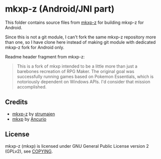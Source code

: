 # mkxp-z (Android/JNI part)

This folder contains source files from [mkxp-z](https://github.com/mkxp-z/mkxp-z)
for building mkxp-z for Android.

Since this is not a git module, I can't fork the same mkxp-z repository
more than one, so I have clone here instead of making git module
with dedicated mkxp-z fork for Android only.

Readme header fragment from mkxp-z:
> This is a fork of mkxp intended to be a little more than just a barebones
> recreation of RPG Maker.
> The original goal was successfully running games based on
> Pokemon Essentials, which is notoriously dependent on Windows APIs.
> I'd consider that mission accomplished.

## Credits

- [mkxp-z](https://github.com/mkxp-z/mkxp-z) by [strumajen](https://github.com/strumajen)
- [mkxp](https://github.com/Ancurio/mkxp) by [Ancurio](https://github.com/Ancurio)

## License

mkxp-z (mkxp) is licensed under GNU General Public License version 2 (GPLv2),
see [COPYING](COPYING).
